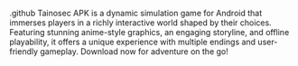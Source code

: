 .github
Tainosec APK is a dynamic simulation game for Android that immerses players in a richly interactive world shaped by their choices. Featuring stunning anime-style graphics, an engaging storyline, and offline playability, it offers a unique experience with multiple endings and user-friendly gameplay. Download now for adventure on the go!
